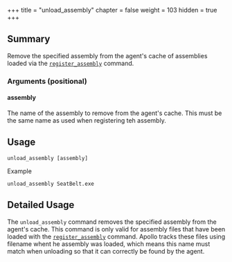 +++
title = "unload_assembly"
chapter = false
weight = 103
hidden = true
+++

## Summary
Remove the specified assembly from the agent's cache of assemblies loaded via the [`register_assembly`](/agents/apollo/commands/register_assembly/) command.

### Arguments (positional)
#### assembly
The name of the assembly to remove from the agent's cache. This must be the same name as used when registering teh assembly.

## Usage
```
unload_assembly [assembly]
```

Example
```
unload_assembly SeatBelt.exe
```

## Detailed Usage
The `unload_assembly` command removes the specified assembly from the agent's cache. This command is only valid for assembly files that have been loaded with the [`register_assembly`](/agents/apollo/commands/register_assembly/) command. Apollo tracks these files using filename whent he assembly was loaded, which means this name must match when unloading so that it can correctly be found by the agent.
